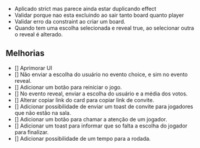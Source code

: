 - Aplicado strict mas parece ainda estar duplicando effect
- Validar porque nao esta excluindo ao sair tanto board quanto player
- Validar erro da constraint ao criar um board.
- Quando tem uma escolha selecionada e reveal true, ao selecionar outra o reveal é alterado.

## Melhorias

- [] Aprimorar UI
- [] Não enviar a escolha do usuário no evento choice, e sim no evento reveal. 
- [] Adicionar um botão para reiniciar o jogo.
- [] No evento reveal, enviar a escolha do usuário e a média dos votos.
- [] Alterar copiar link do card para copiar link de convite.
- [] Adicionar possibilidade de enviar um toast de convite para jogadores que não estão na sala.
- [] Adicionar um botão para chamar a atenção de um jogador.
- [] Adicionar um toast para informar que so falta a escolha do jogador para finalizar.
- [] Adicionar possibilidade de um tempo para a rodada.